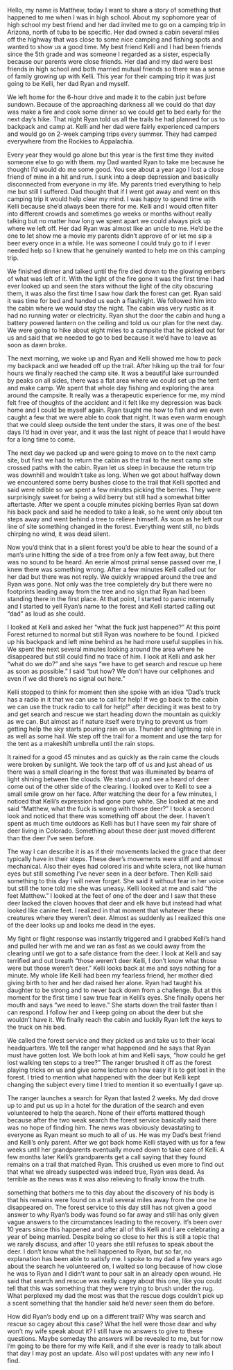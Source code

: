   

Hello, my name is Matthew, today I want to share a story of something that happened to me when I was in high school. About my sophomore year of high school my best friend and her dad invited me to go on a camping trip in Arizona, north of tuba to be specific. Her dad owned a cabin several miles off the highway that was close to some nice camping and fishing spots and wanted to show us a good time. My best friend Kelli and I had been friends since the 5th grade and was someone I regarded as a sister, especially because our parents were close friends. Her dad and my dad were best friends in high school and both married mutual friends so there was a sense of family growing up with Kelli. This year for their camping trip it was just going to be Kelli, her dad Ryan and myself. 

We left home for the 6-hour drive and made it to the cabin just before sundown. Because of the approaching darkness all we could do that day was make a fire and cook some dinner so we could get to bed early for the next day’s hike. That night Ryan told us all the trails he had planned for us to backpack and camp at. Kelli and her dad were fairly experienced campers and would go on 2-week camping trips every summer. They had camped everywhere from the Rockies to Appalachia. 

Every year they would go alone but this year is the first time they invited someone else to go with them.  my Dad wanted Ryan to take me because he thought I’d would do me some good. You see about a year ago I lost a close friend of mine in a hit and run. I sunk into a deep depression and basically disconnected from everyone in my life. My parents tried everything to help me but still I suffered. Dad thought that if I went got away and went on this camping trip it would help clear my mind. I was happy to spend time with Kelli because she’d always been there for me. Kelli and I would often filter into different crowds and sometimes go weeks or months without really talking but no matter how long we spent apart we could always pick up where we left off. Her dad Ryan was almost like an uncle to me. He’d be the one to let show me a movie my parents didn’t approve of or let me sip a beer every once in a while. He was someone I could truly go to if I ever needed help so I knew that he genuinely wanted to help me on this camping trip. 

We finished dinner and talked until the fire died down to the glowing embers of what was left of it. With the light of the fire gone it was the first time I had ever looked up and seen the stars without the light of the city obscuring them, it was also the first time I saw how dark the forest can get. Ryan said it was time for bed and handed us each a flashlight. We followed him into the cabin where we would stay the night. The cabin was very rustic as it had no running water or electricity. Ryan shut the door the cabin and hung a battery powered lantern on the ceiling and told us our plan for the next day. We were going to hike about eight miles to a campsite that he picked out for us and said that we needed to go to bed because it we’d have to leave as soon as dawn broke. 

The next morning, we woke up and Ryan and Kelli showed me how to pack my backpack and we headed off up the trail. After hiking up the trail for four hours we finally reached the camp site. It was a beautiful lake surrounded by peaks on all sides, there was a flat area where we could set up the tent and make camp. We spent that whole day fishing and exploring the area around the campsite. It really was a therapeutic experience for me, my mind felt free of thoughts of the accident and it felt like my depression was back home and I could be myself again. Ryan taught me how to fish and we even caught a few that we were able to cook that night. It was even warm enough that we could sleep outside the tent under the stars, it was one of the best days I’d had in over year, and it was the last night of peace that I would have for a long time to come. 

The next day we packed up and were going to move on to the next camp site, but first we had to return the cabin as the trail to the next camp site crossed paths with the cabin. Ryan let us sleep in because the return trip was downhill and wouldn’t take as long. When we got about halfway down we encountered some berry bushes close to the trail that Kelli spotted and said were edible so we spent a few minutes picking the berries. They were surprisingly sweet for being a wild berry but still had a somewhat bitter aftertaste. After we spent a couple minutes picking berries Ryan sat down his back pack and said he needed to take a leak, so he went only about ten steps away and went behind a tree to relieve himself. As soon as he left our line of site something changed in the forest. Everything went still, no birds chirping no wind, it was dead silent. 

Now you’d think that in a silent forest you’d be able to hear the sound of a man’s urine hitting the side of a tree from only a few feet away, but there was no sound to be heard. An eerie almost primal sense passed over me, I knew there was something wrong. After a few minutes Kelli called out for her dad but there was not reply. We quickly wrapped around the tree and Ryan was gone. Not only was the tree completely dry but there were no footprints leading away from the tree and no sign that Ryan had been standing there in the first place. At that point, I started to panic internally and I started to yell Ryan’s name to the forest and Kelli started calling out “dad” as loud as she could. 

I looked at Kelli and asked her “what the fuck just happened?” At this point Forest returned to normal but still Ryan was nowhere to be found. I picked up his backpack and left mine behind as he had more useful supplies in his. We spent the next several minutes looking around the area where he disappeared but still could find no trace of him. I look at Kelli and ask her “what do we do?” and she says “we have to get search and rescue up here as soon as possible.” I said “but how? We don’t have our cellphones and even if we did there’s no signal out here.” 

Kelli stopped to think for moment then she spoke with an idea “Dad’s truck has a radio in it that we can use to call for help! If we go back to the cabin we can use the truck radio to call for help!” after deciding it was best to try and get search and rescue we start heading down the mountain as quickly as we can. But almost as if nature itself were trying to prevent us from getting help the sky starts pouring rain on us. Thunder and lightning role in as well as some hail. We step off the trail for a moment and use the tarp for the tent as a makeshift umbrella until the rain stops. 

It rained for a good 45 minutes and as quickly as the rain came the clouds were broken by sunlight. We took the tarp off of us and just ahead of us there was a small clearing in the forest that was illuminated by beams of light shining between the clouds. We stand up and see a heard of deer come out of the other side of the clearing. I looked over to Kelli to see a small smile grow on her face. After watching the deer for a few minutes, I noticed that Kelli’s expression had gone pure white. She looked at me and said “Matthew, what the fuck is wrong with those deer?” I took a second look and noticed that there was something off about the deer. I haven’t spent as much time outdoors as Kelli has but I have seen my fair share of deer living in Colorado. Something about these deer just moved different than the deer I’ve seen before. 

The way I can describe it is as if their movements lacked the grace that deer typically have in their steps. These deer’s movements were stiff and almost mechanical. Also their eyes had colored iris and white sclera, not like human eyes but still something I’ve never seen in a deer before. Then Kelli said something to this day I will never forget. She said it without fear in her voice but still the tone told me she was uneasy. Kelli looked at me and said “the feet Matthew.” I looked at the feet of one of the deer and I saw that these deer lacked the cloven hooves that deer and elk have but instead had what looked like canine feet. I realized in that moment that whatever these creatures where they weren’t deer. Almost as suddenly as I realized this one of the deer looks up and looks me dead in the eyes. 

My fight or flight response was instantly triggered and I grabbed Kelli’s hand and pulled her with me and we ran as fast as we could away from the clearing until we got to a safe distance from the deer. I look at Kelli and say terrified and out breath “those weren’t deer Kelli, I don’t know what those were but those weren’t deer.” Kelli looks back at me and says nothing for a minute. My whole life Kelli had been my fearless friend, her mother died giving birth to her and her dad raised her alone. Ryan had taught his daughter to be strong and to never back down from a challenge. But at this moment for the first time I saw true fear in Kelli’s eyes. She finally opens her mouth and says “we need to leave.” She starts down the trail faster than I can respond. I follow her and I keep going on about the deer but she wouldn’t have it. We finally reach the cabin and luckily Ryan left the keys to the truck on his bed. 

We called the forest service and they picked us and take us to their local headquarters. We tell the ranger what happened and he says that Ryan must have gotten lost. We both look at him and Kelli says, “how could he get lost walking ten steps to a tree?” The ranger brushed it off as the forest playing tricks on us and give some lecture on how easy it is to get lost in the forest. I tried to mention what happened with the deer but Kelli kept changing the subject every time I tried to mention it so eventually I gave up. 

The ranger launches a search for Ryan that lasted 2 weeks. My dad drove up to and put us up in a hotel for the duration of the search and even volunteered to help the search. None of their efforts mattered though because after the two weak search the forest service basically said there was no hope of finding him. The news was obviously devastating to everyone as Ryan meant so much to all of us. He was my Dad’s best friend and Kelli’s only parent. After we got back home Kelli stayed with us for a few weeks until her grandparents eventually moved down to take care of Kelli. A few months later Kelli’s grandparents get a call saying that they found remains on a trail that matched Ryan. This crushed us even more to find out that what we already suspected was indeed true, Ryan was dead. As terrible as the news was it was also relieving to finally know the truth. 

something that bothers me to this day about the discovery of his body is that his remains were found on a trail several miles away from the one he disappeared on. The forest service to this day still has not given a good answer to why Ryan’s body was found so far away and still has only given vague answers to the circumstances leading to the recovery. It’s been over 10 years since this happened and after all of this Kelli and I are celebrating a year of being married. Despite being so close to her this is still a topic that we rarely discuss, and after 10 years she still refuses to speak about the deer. I don’t know what the hell happened to Ryan, but so far, no explanation has been able to satisfy me. I spoke to my dad a few years ago about the search he volunteered on, I waited so long because of how close he was to Ryan and I didn’t want to pour salt in an already open wound. He said that search and rescue was really cagey about this one, like you could tell that this was something that they were trying to brush under the rug. What perplexed my dad the most was that the rescue dogs couldn’t pick up a scent something that the handler said he’d never seen them do before. 

How did Ryan’s body end up on a different trail? Why was search and rescue so cagey about this case? What the hell were those dear and why won’t my wife speak about it? I still have no answers to give to these questions. Maybe someday the answers will be revealed to me, but for now I’m going to be there for my wife Kelli, and if she ever is ready to talk about that day I may post an update. Also will post updates with any new info I find.